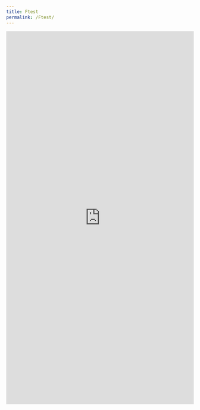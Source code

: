 ```yaml
---
title: Ftest
permalink: /Ftest/
---
```


<html>
<iframe id="auto-resized-iframe" src="https://utils.its.caltech.edu/mailman/listinfo/sbgn-discuss" height="1000" width="100%" frameborder="0" marginheight="0" marginwidth="0"></iframe>

</html>
